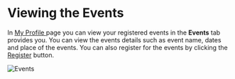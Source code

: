 # Viewing the Events

In [My Profile ](https://myprofile.linuxfoundation.org/)page you can view your registered events in the **Events** tab provides you. You can view the events details such as event name, dates and place of the events. You can also register for the events by clicking the [Register](https://events.linuxfoundation.org/) button.

![Events](https://gblobscdn.gitbook.com/assets%2F-M-jSu-OKTpJoS9behGp%2F-MB9dNmmreix29TDNWO1%2F-MB9eeEhm7kXQhwbuiy7%2FEvents.png?alt=media&token=92bfb865-c0f3-44cf-911b-a16ea03d36f3)



